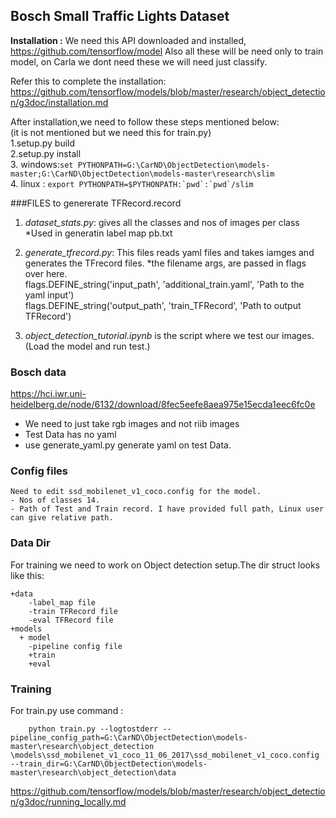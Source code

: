 ## Bosch Small Traffic Lights Dataset  

**Installation :**
We need this API downloaded and installed, https://github.com/tensorflow/model Also all these will be need only to train model, 
on Carla we dont need these we will need just classify.  

Refer this to complete the installation:
https://github.com/tensorflow/models/blob/master/research/object_detection/g3doc/installation.md  


After installation,we need to follow these steps mentioned below:  
(it is not mentioned but we need this for train.py)  
1.setup.py build  
2.setup.py install  
3. windows:`set PYTHONPATH=G:\CarND\ObjectDetection\models-master;G:\CarND\ObjectDetection\models-master\research\slim`    
4. linux : ```export PYTHONPATH=$PYTHONPATH:`pwd`:`pwd`/slim ```  

###FILES to genererate TFRecord.record   
1. *dataset_stats.py*: gives all the classes and nos of images per class     
      *Used in generatin label map pb.txt  

2. *generate_tfrecord.py*: This files reads yaml files and takes iamges and generates the TFrecord files.
      *the filename args, are passed in flags over here.  
         flags.DEFINE_string('input_path', 'additional_train.yaml', 'Path to the yaml input')  
         flags.DEFINE_string('output_path', 'train_TFRecord', 'Path to output TFRecord')  
      

3. *object_detection_tutorial.ipynb* is the script where we test our images.(Load the model and run test.)

### Bosch data  
https://hci.iwr.uni-heidelberg.de/node/6132/download/8fec5eefe8aea975e15ecda1eec6fc0e
- We need to just take rgb  images and not riib images   
- Test Data has no yaml  
- use generate_yaml.py generate yaml on test Data.  

### Config files  
    Need to edit ssd_mobilenet_v1_coco.config for the model.  
    - Nos of classes 14.  
    - Path of Test and Train record. I have provided full path, Linux user can give relative path.  
    
    
### Data Dir
  For training we need to work on Object detection setup.The dir struct looks like this:  
  ```
  +data  
      -label_map file  
      -train TFRecord file  
      -eval TFRecord file  
  +models  
    + model  
      -pipeline config file  
      +train  
      +eval  
  ```


### Training  
  For train.py use command :
  ```
      python train.py --logtostderr --pipeline_config_path=G:\CarND\ObjectDetection\models-master\research\object_detection \models\ssd_mobilenet_v1_coco_11_06_2017\ssd_mobilenet_v1_coco.config --train_dir=G:\CarND\ObjectDetection\models-master\research\object_detection\data
```
https://github.com/tensorflow/models/blob/master/research/object_detection/g3doc/running_locally.md 




